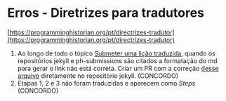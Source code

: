 # Erros - Diretrizes para tradutores

[https://programminghistorian.org/pt/directrizes-tradutor](https://programminghistorian.org/pt/directrizes-tradutor)

1. Ao longo de todo o tópico [Submeter uma lição traduzida](https://programminghistorian.org/pt/directrizes-tradutor#submeter-uma-li%C3%A7%C3%A3o-traduzida), quando os repositórios jekyll e ph-submissions são citados a formatação do md para gerar o link não está correta. Criar um PR com a correção [desse arquivo](https://github.com/programminghistorian/jekyll/blob/gh-pages/pt/directrizes-tradutor.md) diretamente no repositório jekyll. (CONCORDO)
2. Etapas 1, 2 e 3 não foram traduzidas e aparecem como *Steps* (CONCORDO)
